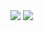 

<img src="https://capsule-render.vercel.app/api?type=waving&color=0:7a9eff,100:bca8ff&height=150&section=header" />

<img src="https://capsule-render.vercel.app/api?type=waving&color=0:bca8ff,100:7a9eff&height=150&section=footer" />

<!--
// 헤더
<img src="https://capsule-render.vercel.app/api?type=venom&color=timeGradient&height=150&section=header&text=MJ&fontSize=50" />
-->
<!--
[![Solved.ac](http://mazassumnida.wtf/api/generate_badge?boj=zinnnn0750)](https://solved.ac/zinnnn0750)

// 가장 많이 사용한 언어
[![Top Langs](https://github-readme-stats.vercel.app/api/top-langs/?username=zinnnn37)](https://github.com/anuraghazra/github-readme-stats)

// github 평판
![GitHub stats](https://github-readme-stats.vercel.app/api?username=zinnnn37&show_icons=true&theme=tokyonight)  
-->
<!--
// 푸터
<img src="https://capsule-render.vercel.app/api?type=waving&color=0:bca8ff,100:7a9eff&height=150&section=footer" />
-->
<!--
**zinnnn37/zinnnn37** is a ✨ _special_ ✨ repository because its `README.md` (this file) appears on your GitHub profile.

Here are some ideas to get you started:

- 🔭 I’m currently working on ...
- 🌱 I’m currently learning ...
- 👯 I’m looking to collaborate on ...
- 🤔 I’m looking for help with ...
- 💬 Ask me about ...
- 📫 How to reach me: ...
- 😄 Pronouns: ...
- ⚡ Fun fact: ...
-->

